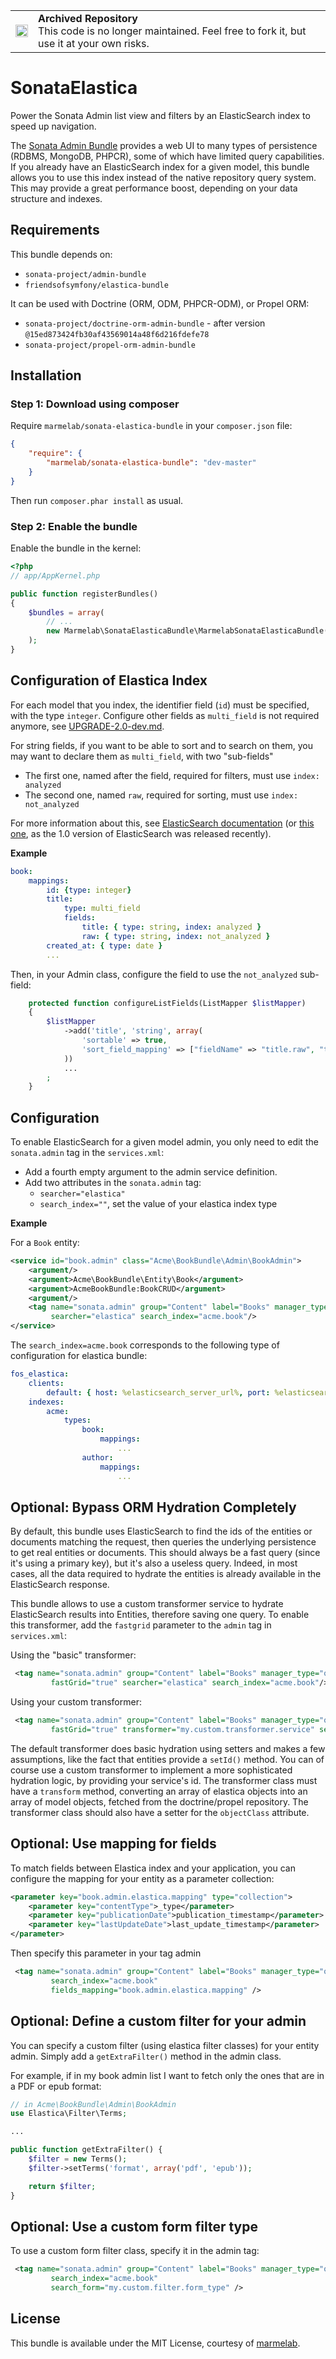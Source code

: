 <table>
        <tr>
            <td><img width="20" src="https://cdnjs.cloudflare.com/ajax/libs/octicons/8.5.0/svg/archive.svg" alt="archived" /></td>
            <td><strong>Archived Repository</strong><br />
            This code is no longer maintained. Feel free to fork it, but use it at your own risks.
        </td>
        </tr>
</table>

SonataElastica
=====================

Power the Sonata Admin list view and filters by an ElasticSearch index to speed up navigation.

The [Sonata Admin Bundle](http://sonata-project.org/bundles/admin/master/doc/index.html) provides a web UI to many types of persistence (RDBMS, MongoDB, PHPCR), some of which have limited query capabilities. If you already have an ElasticSearch index for a given model, this bundle allows you to use this index instead of the native repository query system. This may provide a great performance boost, depending on your data structure and indexes.

## Requirements

This bundle depends on:
* `sonata-project/admin-bundle`
* `friendsofsymfony/elastica-bundle`

It can be used with Doctrine (ORM, ODM, PHPCR-ODM), or Propel ORM:
* `sonata-project/doctrine-orm-admin-bundle` - after version `@15ed873424fb30af43569014a48f6d216fdefe78`
* `sonata-project/propel-orm-admin-bundle`

## Installation

### Step 1: Download using composer 

Require `marmelab/sonata-elastica-bundle` in your `composer.json` file:

```json
{
    "require": {
        "marmelab/sonata-elastica-bundle": "dev-master"
    }
}
```
Then run `composer.phar install` as usual.

### Step 2: Enable the bundle

Enable the bundle in the kernel:

``` php
<?php
// app/AppKernel.php

public function registerBundles()
{
    $bundles = array(
        // ...
        new Marmelab\SonataElasticaBundle\MarmelabSonataElasticaBundle(),
    );
}
```

## Configuration of Elastica Index

For each model that you index, the identifier field (`id`) must be specified, with the type `integer`.
Configure other fields as `multi_field` is not required anymore, see [UPGRADE-2.0-dev.md](./UPGRADE-2.0-dev.md).


For string fields, if you want to be able to sort and to search on them, you may want to declare them as `multi_field`, with two "sub-fields"
* The first one, named after the field, required for filters, must use `index: analyzed`
* The second one, named `raw`, required for sorting, must use `index: not_analyzed`

For more information about this, see [ElasticSearch documentation](http://www.elasticsearch.org/guide/en/elasticsearch/reference/0.90/mapping-multi-field-type.html#mapping-multi-field-type)
(or [this one](http://www.elasticsearch.org/guide/en/elasticsearch/reference/master/_multi_fields.html), as the 1.0 version of ElasticSearch was released recently).


**Example**

```yaml
book:
    mappings:
        id: {type: integer}
        title:
            type: multi_field
            fields:
                title: { type: string, index: analyzed }
                raw: { type: string, index: not_analyzed }
        created_at: { type: date }
        ...
```


Then, in your Admin class, configure the field to use the `not_analyzed` sub-field:

```php
    protected function configureListFields(ListMapper $listMapper)
    {
        $listMapper
            ->add('title', 'string', array(
                'sortable' => true,
                'sort_field_mapping' => ["fieldName" => "title.raw", "type"=> "string"] // To be able to sort by title.raw which is not_analyzed
            ))
            ...
        ;
    }
```

## Configuration

To enable ElasticSearch for a given model admin, you only need to edit the `sonata.admin` tag in the `services.xml`:

* Add a fourth empty argument to the admin service definition.
* Add two attributes in the `sonata.admin` tag:
    * `searcher="elastica"`
    * `search_index=""`, set the value of your elastica index type

**Example**

For a `Book` entity:

```xml
<service id="book.admin" class="Acme\BookBundle\Admin\BookAdmin">
    <argument/>
    <argument>Acme\BookBundle\Entity\Book</argument>
    <argument>AcmeBookBundle:BookCRUD</argument>
    <argument/>
    <tag name="sonata.admin" group="Content" label="Books" manager_type="orm"
         searcher="elastica" search_index="acme.book"/>
</service>
```

The `search_index=acme.book` corresponds to the following type of configuration for elastica bundle:

```yaml
fos_elastica:
    clients:
        default: { host: %elasticsearch_server_url%, port: %elasticsearch_server_port% }
    indexes:
        acme:
            types:
                book:
                    mappings:
                        ...
                author:
                    mappings:
                        ...
```


## Optional: Bypass ORM Hydration Completely

By default, this bundle uses ElasticSearch to find the ids of the entities or documents matching the request, then queries the underlying persistence to get real entities or documents. This should always be a fast query (since it's using a primary key), but it's also a useless query. Indeed, in most cases, all the data required to hydrate the entities is already available in the ElasticSearch response.

This bundle allows to use a custom transformer service to hydrate ElasticSearch results into Entities, therefore saving one query.
To enable this transformer, add the `fastgrid` parameter to the `admin` tag in `services.xml`:

Using the "basic" transformer:

```xml
 <tag name="sonata.admin" group="Content" label="Books" manager_type="orm"
         fastGrid="true" searcher="elastica" search_index="acme.book"/>
```

Using your custom transformer:

```xml
 <tag name="sonata.admin" group="Content" label="Books" manager_type="orm"
         fastGrid="true" transformer="my.custom.transformer.service" searcher="elastica" search_index="acme.book"/>
```

The default transformer does basic hydration using setters and makes a few assumptions, like the fact that entities provide a `setId()` method.
You can of course use a custom transformer to implement a more sophisticated hydration logic, by providing your service's id. The transformer class must have a `transform` method, converting an array of elastica objects into an array of model objects,
fetched from the doctrine/propel repository. The transformer class should also have a setter for the `objectClass` attribute.


## Optional: Use mapping for fields

To match fields between Elastica index and your application, you can configure the mapping for your entity as a parameter collection:

```xml
<parameter key="book.admin.elastica.mapping" type="collection">
    <parameter key="contentType">_type</parameter>
    <parameter key="publicationDate">publication_timestamp</parameter>
    <parameter key="lastUpdateDate">last_update_timestamp</parameter>
</parameter>
```

Then specify this parameter in your tag admin

```xml
 <tag name="sonata.admin" group="Content" label="Books" manager_type="orm"
         search_index="acme.book"
         fields_mapping="book.admin.elastica.mapping" />
```

## Optional: Define a custom filter for your admin

You can specify a custom filter (using elastica filter classes) for your entity admin.
Simply add a `getExtraFilter()` method in the admin class.

For example, if in my book admin list I want to fetch only the ones that are in a PDF or epub format:

```php
// in Acme\BookBundle\Admin\BookAdmin
use Elastica\Filter\Terms;

...

public function getExtraFilter() {
    $filter = new Terms();
    $filter->setTerms('format', array('pdf', 'epub'));

    return $filter;
}
```

## Optional: Use a custom form filter type

To use a custom form filter class, specify it in the admin tag:

```xml
 <tag name="sonata.admin" group="Content" label="Books" manager_type="orm"
         search_index="acme.book"
         search_form="my.custom.filter.form_type" />
```

## License

This bundle is available under the MIT License, courtesy of [marmelab](http://marmelab.com).
